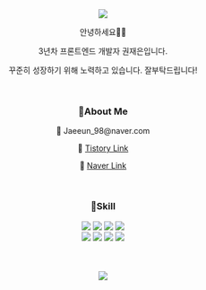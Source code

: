 
<div align=center>
  <img src="https://capsule-render.vercel.app/api?type=Venom&color=auto&height=300&section=header&text=Jaeeun_github&fontSize=70">
  <div>
    <p>안녕하세요👏👏</p>
    <p>3년차 프론트엔드 개발자 권재은입니다.</p>
    <p>꾸준히 성장하기 위해 노력하고 있습니다. 잘부탁드립니다!</p>
  </div>
  <br>
  <div>
    <h3>🌱About Me</h3>
      <p>💌 Jaeeun_98@naver.com</p>
      <p>📝 <a href="https://codingirl.tistory.com/"> Tistory Link</a></p>
      <p>📝 <a href="https://blog.naver.com/jaeeun_98"> Naver Link</a></p>
  </div>
  <br>
  <div>
    <h3>🌱Skill</h3>
    <div>
      <img src="https://img.shields.io/badge/JavaScript-F7DF1E?style=for-the-badge&logo=JavaScript&logoColor=white" >
      <img src="https://img.shields.io/badge/React-20232A?style=for-the-badge&logo=react&logoColor=61DAFB" >
      <img src="https://img.shields.io/badge/TypeScript-007ACC?style=for-the-badge&logo=typescript&logoColor=white" >
      <img src="https://img.shields.io/badge/Next.js-000?logo=nextdotjs&logoColor=fff&style=for-the-badge" >
    </div>
    <div>
      <img src="https://img.shields.io/badge/HTML5-E34F26?style=for-the-badge&logo=html5&logoColor=white" >
      <img src="https://img.shields.io/badge/CSS3-1572B6?style=for-the-badge&logo=css3&logoColor=white" >
      <img src="https://img.shields.io/badge/Tailwind_CSS-38B2AC?style=for-the-badge&logo=tailwind-css&logoColor=white" >
      <img src="https://img.shields.io/badge/styled--components-DB7093?style=for-the-badge&logo=styled-components&logoColor=white" >
    </div>    
  </div>
  <br>
  <br>
  <br>
  <div>
    <img src="https://github-readme-stats.vercel.app/api/top-langs/?username=Jaeeun98&layout=compact">
  </div>
</div>
